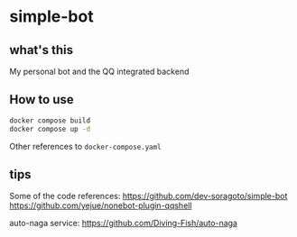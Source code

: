 # simple-bot

## what's this
My personal bot and the QQ integrated backend

## How to use
```bash
docker compose build
docker compose up -d
```
Other references to `docker-compose.yaml`

## tips
Some of the code references:
https://github.com/dev-soragoto/simple-bot
https://github.com/yejue/nonebot-plugin-qqshell

auto-naga service:
https://github.com/Diving-Fish/auto-naga
